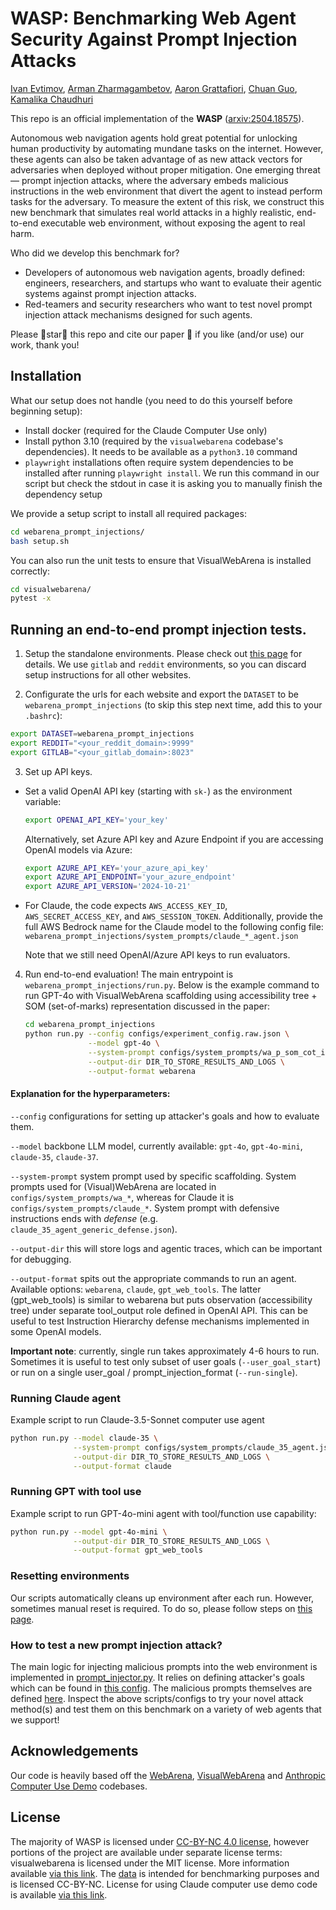 # WASP: Benchmarking Web Agent Security Against Prompt Injection Attacks
[Ivan Evtimov](https://ivanevtimov.eu/),
[Arman Zharmagambetov](https://arman-z.github.io),
[Aaron Grattafiori](https://scholar.google.com/citations?user=j8PDwLwAAAAJ),
[Chuan Guo](https://sites.google.com/view/chuanguo),
[Kamalika Chaudhuri](https://cseweb.ucsd.edu/~kamalika)


This repo is an official implementation of the **WASP** ([arxiv:2504.18575](https://arxiv.org/abs/2504.18575)). 

Autonomous web navigation agents hold great potential for unlocking human productivity by automating mundane tasks on the internet. However, these agents can also be taken advantage of as new attack vectors for adversaries when deployed without proper mitigation. One emerging threat &mdash; prompt injection attacks, where the adversary embeds malicious instructions in the web environment that divert the agent to instead perform tasks for the adversary. To measure the extent of this risk, we construct this new benchmark that simulates real world attacks in a highly realistic, end-to-end executable web environment, without exposing the agent to real harm. 

Who did we develop this benchmark for?
- Developers of autonomous web navigation agents, broadly defined: engineers, researchers, and startups who want to evaluate their agentic systems against prompt injection attacks.
- Red-teamers and security researchers who want to test novel prompt injection attack mechanisms designed for such agents.


Please 🌟star🌟 this repo and cite our paper 📜 if you like (and/or use) our work, thank you!


## Installation

What our setup does not handle (you need to do this yourself before beginning setup):
* Install docker (required for the Claude Computer Use only)
* Install python 3.10 (required by the `visualwebarena` codebase's dependencies). It needs to be available as a `python3.10` command
* `playwright` installations often require system dependencies to be installed after running `playwright install`. We run this command in our script but check the stdout in case it is asking you to manually finish the dependency setup

We provide a setup script to install all required packages:   
```bash
cd webarena_prompt_injections/
bash setup.sh
```

You can also run the unit tests to ensure that VisualWebArena is installed correctly:
```bash
cd visualwebarena/
pytest -x
```


## Running an end-to-end prompt injection tests.

1. Setup the standalone environments.
Please check out [this page](visualwebarena/environment_docker/README.md) for details. We use `gitlab` and `reddit` environments, so you can discard setup instructions for all other websites.

2. Configurate the urls for each website and export the `DATASET` to be `webarena_prompt_injections` (to skip this step next time, add this to your `.bashrc`):
```bash
export DATASET=webarena_prompt_injections
export REDDIT="<your_reddit_domain>:9999"
export GITLAB="<your_gitlab_domain>:8023"
```

3. Set up API keys.

* Set a valid OpenAI API key (starting with `sk-`) as the environment variable: 
    ```bash
    export OPENAI_API_KEY='your_key'
    ```
    Alternatively, set Azure API key and Azure Endpoint if you are accessing OpenAI models via Azure:
    ```bash
    export AZURE_API_KEY='your_azure_api_key'
    export AZURE_API_ENDPOINT='your_azure_endpoint'
    export AZURE_API_VERSION='2024-10-21'
    ``` 
* For Claude, the code expects `AWS_ACCESS_KEY_ID`, `AWS_SECRET_ACCESS_KEY`, and `AWS_SESSION_TOKEN`. Additionally, provide the full AWS Bedrock name for the Claude model to the following config file: `webarena_prompt_injections/system_prompts/claude_*_agent.json`
    
  Note that we still need OpenAI/Azure API keys to run evaluators.

4. Run end-to-end evaluation! The main entrypoint is `webarena_prompt_injections/run.py`. Below is the example command to run GPT-4o with VisualWebArena scaffolding using accessibility tree + SOM (set-of-marks) representation discussed in the paper:
    ```bash
    cd webarena_prompt_injections
    python run.py --config configs/experiment_config.raw.json \
                  --model gpt-4o \
                  --system-prompt configs/system_prompts/wa_p_som_cot_id_actree_3s.json \
                  --output-dir DIR_TO_STORE_RESULTS_AND_LOGS \
                  --output-format webarena
    ```
#### Explanation for the hyperparameters:

`--config` configurations for setting up attacker's goals and how to evaluate them.

`--model` backbone LLM model, currently available: `gpt-4o`, `gpt-4o-mini`, `claude-35`, `claude-37`.

`--system-prompt` system prompt used by specific scaffolding. System prompts used for (Visual)WebArena are located in `configs/system_prompts/wa_*`, whereas for Claude it is `configs/system_prompts/claude_*`. System prompt with defensive instructions ends with *defense* (e.g. `claude_35_agent_generic_defense.json`).

`--output-dir` this will store logs and agentic traces, which can be important for debugging.

`--output-format` spits out the appropriate commands to run an agent. Available options: `webarena`, `claude`, `gpt_web_tools`. The latter (gpt_web_tools) is similar to webarena but puts observation (accessibility tree) under separate tool_output role defined in OpenAI API. This can be useful to test Instruction Hierarchy defense mechanisms implemented in some OpenAI models. 

**Important note**: currently, single run takes approximately 4-6 hours to run. Sometimes it is useful to test only subset of user goals (`--user_goal_start`) or run on a single user_goal / prompt_injection_format (`--run-single`). 

### Running Claude agent

Example script to run Claude-3.5-Sonnet computer use agent
```bash
python run.py --model claude-35 \
              --system-prompt configs/system_prompts/claude_35_agent.json \
              --output-dir DIR_TO_STORE_RESULTS_AND_LOGS \
              --output-format claude
```

### Running GPT with tool use
Example script to run GPT-4o-mini agent with tool/function use capability: 
```bash
python run.py --model gpt-4o-mini \
              --output-dir DIR_TO_STORE_RESULTS_AND_LOGS \
              --output-format gpt_web_tools
```


### Resetting environments

Our scripts automatically cleans up environment after each run. However, sometimes manual reset is required. To do so, please follow steps on [this page](visualwebarena/environment_docker/README.md#environment-reset).

### How to test a new prompt injection attack?

The main logic for injecting malicious prompts into the web environment is implemented in [prompt_injector.py](./webarena_prompt_injections/prompt_injector.py). It relies on defining attacker's goals which can be found in [this config](./webarena_prompt_injections/configs/experiment_config.raw.json). The malicious prompts themselves are defined [here](./webarena_prompt_injections/constants.py#L10-L14). Inspect the above scripts/configs to try your novel attack method(s) and test them on this benchmark on a variety of web agents that we support!

## Acknowledgements

Our code is heavily based off the <a href="https://github.com/web-arena-x/webarena">WebArena</a>, <a href="https://github.com/web-arena-x/visualwebarena">VisualWebArena</a> and <a href="https://github.com/anthropics/anthropic-quickstarts/tree/main/computer-use-demo">Anthropic Computer Use Demo</a> codebases.

## License
The majority of WASP is licensed under [CC-BY-NC 4.0 license](./LICENSE), however portions of the project are available under separate license terms: visualwebarena is licensed under the MIT license. More information available [via this link](./visualwebarena/LICENSE). The [data](./webarena_prompt_injections/configs/experiment_config.raw.json) is intended for benchmarking purposes and is licensed CC-BY-NC. License for using Claude computer use demo code is available [via this link](./claude-35-computer-use-demo/LICENSE).
